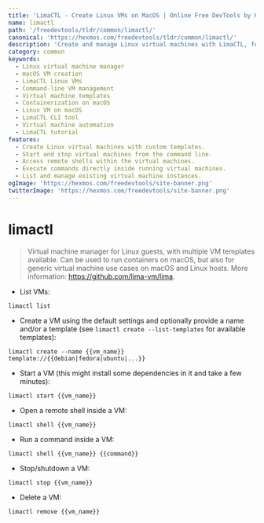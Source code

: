 ```yaml
---
title: 'LimaCTL - Create Linux VMs on MacOS | Online Free DevTools by Hexmos'
name: limactl
path: '/freedevtools/tldr/common/limactl/'
canonical: 'https://hexmos.com/freedevtools/tldr/common/limactl/'
description: 'Create and manage Linux virtual machines with LimaCTL, featuring multiple VM templates on macOS. Run containers and generic VMs easily. Free online tool, no registration required.'
category: common
keywords:
  - Linux virtual machine manager
  - macOS VM creation
  - LimaCTL Linux VMs
  - Command-line VM management
  - Virtual machine templates
  - Containerization on macOS
  - Linux VM on macOS
  - LimaCTL CLI tool
  - Virtual machine automation
  - LimaCTL tutorial
features:
  - Create Linux virtual machines with custom templates.
  - Start and stop virtual machines from the command line.
  - Access remote shells within the virtual machines.
  - Execute commands directly inside running virtual machines.
  - List and manage existing virtual machine instances.
ogImage: 'https://hexmos.com/freedevtools/site-banner.png'
twitterImage: 'https://hexmos.com/freedevtools/site-banner.png'
---
```


# limactl

> Virtual machine manager for Linux guests, with multiple VM templates available.
> Can be used to run containers on macOS, but also for generic virtual machine use cases on macOS and Linux hosts.
> More information: <https://github.com/lima-vm/lima>.

- List VMs:

`limactl list`

- Create a VM using the default settings and optionally provide a name and/or a template (see `limactl create --list-templates` for available templates):

`limactl create --name {{vm_name}} template://{{debian|fedora|ubuntu|...}}`

- Start a VM (this might install some dependencies in it and take a few minutes):

`limactl start {{vm_name}}`

- Open a remote shell inside a VM:

`limactl shell {{vm_name}}`

- Run a command inside a VM:

`limactl shell {{vm_name}} {{command}}`

- Stop/shutdown a VM:

`limactl stop {{vm_name}}`

- Delete a VM:

`limactl remove {{vm_name}}`
